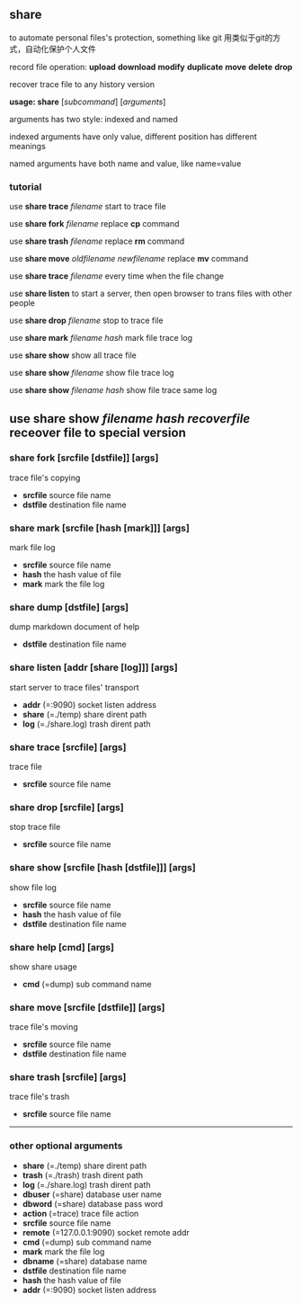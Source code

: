 ## share
to automate personal files's protection, something like git 用类似于git的方式，自动化保护个人文件

record file operation: **upload** **download** **modify** **duplicate** **move** **delete** **drop**

recover trace file to any history version

**usage: share** [*subcommand*] [*arguments*]

arguments has two style: indexed and named

indexed arguments have only value, different position has different meanings

named arguments have both name and value, like name=value

### tutorial
use **share trace** *filename* start to trace file

use **share fork** *filename* replace **cp** command

use **share trash** *filename* replace **rm** command

use **share move** *oldfilename* *newfilename* replace **mv** command

use **share trace** *filename* every time when the file change

use **share listen** to start a server, then open browser to trans files with other people

use **share drop** *filename* stop to trace file

use **share mark** *filename* *hash* mark file trace log

use **share show** show all trace file

use **share show** *filename* show file trace log

use **share show** *filename* *hash* show file trace same log

use **share show** *filename* *hash* *recoverfile* receover file to special version
---
### share fork [srcfile [dstfile]] [args] 
trace file's copying

* **srcfile** source file name
* **dstfile** destination file name

### share mark [srcfile [hash [mark]]] [args] 
mark file log

* **srcfile** source file name
* **hash** the hash value of file
* **mark** mark the file log

### share dump [dstfile] [args] 
dump markdown document of help

* **dstfile** destination file name

### share listen [addr [share [log]]] [args] 
start server to trace files' transport

* **addr** (=:9090) socket listen address
* **share** (=./temp) share dirent path
* **log** (=./share.log) trash dirent path

### share trace [srcfile] [args] 
trace file

* **srcfile** source file name

### share drop [srcfile] [args] 
stop trace file

* **srcfile** source file name

### share show [srcfile [hash [dstfile]]] [args] 
show file log

* **srcfile** source file name
* **hash** the hash value of file
* **dstfile** destination file name

### share help [cmd] [args] 
show share usage 

* **cmd** (=dump) sub command name

### share move [srcfile [dstfile]] [args] 
trace file's moving

* **srcfile** source file name
* **dstfile** destination file name

### share trash [srcfile] [args] 
trace file's trash

* **srcfile** source file name

---
### other optional arguments

* **share** (=./temp) share dirent path
* **trash** (=./trash) trash dirent path
* **log** (=./share.log) trash dirent path
* **dbuser** (=share) database user name
* **dbword** (=share) database pass word
* **action** (=trace) trace file action
* **srcfile** source file name
* **remote** (=127.0.0.1:9090) socket remote addr
* **cmd** (=dump) sub command name
* **mark** mark the file log
* **dbname** (=share) database name
* **dstfile** destination file name
* **hash** the hash value of file
* **addr** (=:9090) socket listen address
